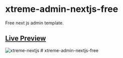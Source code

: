 # xtreme-admin-nextjs-free
Free next js admin template.
<h2><a href="https://demos.wrappixel.com/free-admin-templates/nextjs/xtreme-nextjs-admin-free-dist/landingpage/index.html">Live Preview</a></h2>
<img src="https://www.wrappixel.com/wp-content/uploads/edd/2022/01/xtreme-next-js-free.jpg" alt="xtreme-nextjs"/>
#   x t r e m e - a d m i n - n e x t j s - f r e e  
 
